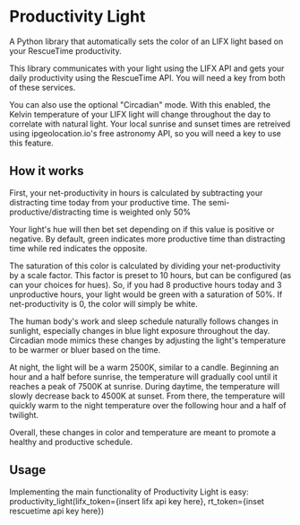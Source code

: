 # Productivity Light
A Python library that automatically sets the color of an LIFX light based on your RescueTime productivity.

This library communicates with your light using the LIFX API and gets your daily productivity using the RescueTime API. You will need a key from both of these services.

You can also use the optional "Circadian" mode. With this enabled, the Kelvin temperature of your LIFX light will change throughout the day to correlate with natural light. Your local sunrise and sunset times are retreived using ipgeolocation.io's free astronomy API, so you will need a key to use this feature.

## How it works
First, your net-productivity in hours is calculated by subtracting your distracting time today from your productive time. The semi-productive/distracting time is weighted only 50%

Your light's hue will then bet set depending on if this value is positive or negative. By default, green indicates more productive time than distracting time while red indicates the opposite.

The saturation of this color is calculated by dividing your net-productivity by a scale factor. This factor is preset to 10 hours, but can be configured (as can your choices for hues). So, if you had 8 productive hours today and 3 unproductive hours, your light would be green with a saturation of 50%. If net-productivity is 0, the color will simply be white. 

The human body's work and sleep schedule naturally follows changes in sunlight, especially changes in blue light exposure throughout the day. Circadian mode mimics these changes by adjusting the light's temperature to be warmer or bluer based on the time.

At night, the light will be a warm 2500K, similar to a candle. Beginning an hour and a half before sunrise, the temperature will gradually cool until it reaches a peak of 7500K at sunrise. During daytime, the temperature will slowly decrease back to 4500K at sunset. From there, the temperature will quickly warm to the night temperature over the following hour and a half of twilight.

Overall, these changes in color and temperature are meant to promote a healthy and productive schedule.

## Usage
Implementing the main functionality of Productivity Light is easy:
    productivity_light(lifx_token={insert lifx api key here},
                       rt_token={inset rescuetime api key here})
